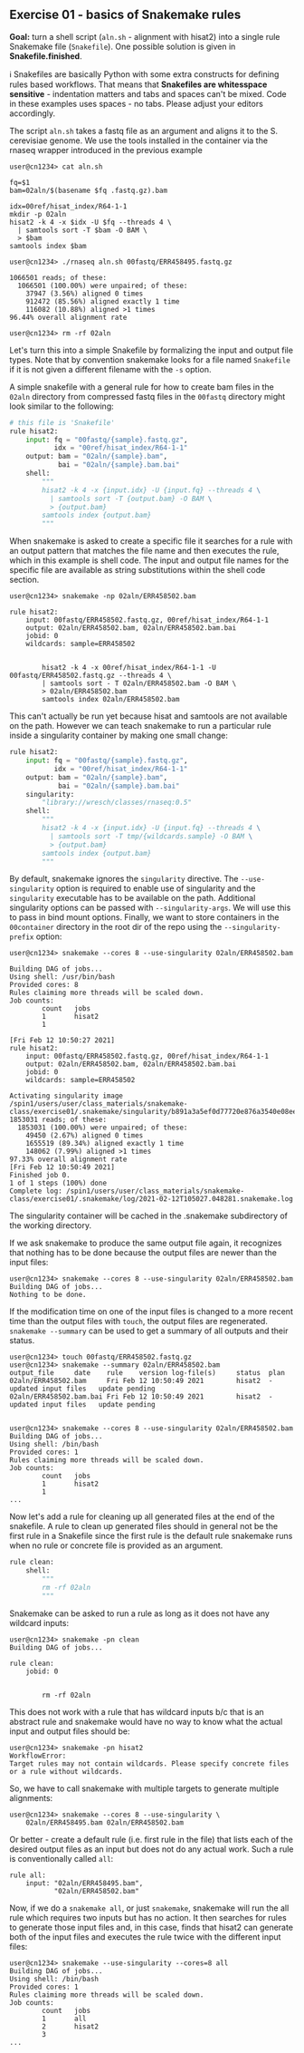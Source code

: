 ## Exercise 01 - basics of Snakemake rules

**Goal:** turn a shell script (`aln.sh` - alignment with hisat2) into a single
rule Snakemake file (`Snakefile`). One possible solution is given in
**Snakefile.finished**.


:information_source: Snakefiles are basically Python with some extra constructs for defining
rules based workflows. That means that **Snakefiles are whitesspace sensitive** - 
indentation matters and tabs and spaces can't be mixed. Code in these examples
uses spaces - no tabs. Please adjust your editors accordingly.

The script `aln.sh` takes a fastq file as an argument and aligns it to the
S. cerevisiae genome. We use the tools installed in the container via the
rnaseq wrapper introduced in the previous example

```console
user@cn1234> cat aln.sh

fq=$1
bam=02aln/$(basename $fq .fastq.gz).bam 

idx=00ref/hisat_index/R64-1-1
mkdir -p 02aln
hisat2 -k 4 -x $idx -U $fq --threads 4 \
  | samtools sort -T $bam -O BAM \
  > $bam
samtools index $bam

user@cn1234> ./rnaseq aln.sh 00fastq/ERR458495.fastq.gz

1066501 reads; of these:
  1066501 (100.00%) were unpaired; of these:
    37947 (3.56%) aligned 0 times
    912472 (85.56%) aligned exactly 1 time
    116082 (10.88%) aligned >1 times
96.44% overall alignment rate

user@cn1234> rm -rf 02aln
```

Let's turn this into a simple Snakefile by formalizing the input and
output file types. Note that by convention snakemake looks for a file named
`Snakefile` if it is not given a different filename with the `-s` option.

A simple snakefile with a general rule for how to create bam files in the
`02aln` directory from compressed fastq files in the `00fastq` directory might
look similar to the following:

```python
# this file is 'Snakefile'
rule hisat2:
    input: fq = "00fastq/{sample}.fastq.gz",
           idx = "00ref/hisat_index/R64-1-1"
    output: bam = "02aln/{sample}.bam",
            bai = "02aln/{sample}.bam.bai"
    shell:
        """
        hisat2 -k 4 -x {input.idx} -U {input.fq} --threads 4 \
          | samtools sort -T {output.bam} -O BAM \
          > {output.bam}
        samtools index {output.bam}
        """
```

When snakemake is asked to create a specific file it searches for a rule with
an output pattern that matches the file name and then executes the rule, which
in this example is shell code. The input and output file names for the specific
file are available as string substitutions within the shell code section.

```console
user@cn1234> snakemake -np 02aln/ERR458502.bam

rule hisat2:
    input: 00fastq/ERR458502.fastq.gz, 00ref/hisat_index/R64-1-1
    output: 02aln/ERR458502.bam, 02aln/ERR458502.bam.bai
    jobid: 0
    wildcards: sample=ERR458502


        hisat2 -k 4 -x 00ref/hisat_index/R64-1-1 -U 00fastq/ERR458502.fastq.gz --threads 4 \
        | samtools sort - T 02aln/ERR458502.bam -O BAM \
        > 02aln/ERR458502.bam
        samtools index 02aln/ERR458502.bam
```

This can't actually be run yet because hisat and samtools are not
available on the path. However we can teach snakemake to run a particular
rule inside a singularity container by making one small change:

```python
rule hisat2:
    input: fq = "00fastq/{sample}.fastq.gz",
           idx = "00ref/hisat_index/R64-1-1"
    output: bam = "02aln/{sample}.bam",
            bai = "02aln/{sample}.bam.bai"
    singularity:
        "library://wresch/classes/rnaseq:0.5"
    shell:
        """
        hisat2 -k 4 -x {input.idx} -U {input.fq} --threads 4 \
          | samtools sort -T tmp/{wildcards.sample} -O BAM \
          > {output.bam}
        samtools index {output.bam}
        """
```

By default, snakemake ignores the `singularity` directive. The
`--use-singularity` option is required to enable use of singularity and the
`singularity` executable has to be available on the path. Additional
singularity options can be passed with `--singularity-args`. We will use this
to pass in bind mount options. Finally, we want to store containers in the
`00container` directory in the root dir of the repo using the
`--singularity-prefix` option:

```console
user@cn1234> snakemake --cores 8 --use-singularity 02aln/ERR458502.bam

Building DAG of jobs...
Using shell: /usr/bin/bash
Provided cores: 8
Rules claiming more threads will be scaled down.
Job counts:
        count   jobs
        1       hisat2
        1

[Fri Feb 12 10:50:27 2021]
rule hisat2:
    input: 00fastq/ERR458502.fastq.gz, 00ref/hisat_index/R64-1-1
    output: 02aln/ERR458502.bam, 02aln/ERR458502.bam.bai
    jobid: 0
    wildcards: sample=ERR458502

Activating singularity image /spin1/users/user/class_materials/snakemake-class/exercise01/.snakemake/singularity/b891a3a5ef0d77720e876a3540e08ee7.simg
1853031 reads; of these:
  1853031 (100.00%) were unpaired; of these:
    49450 (2.67%) aligned 0 times
    1655519 (89.34%) aligned exactly 1 time
    148062 (7.99%) aligned >1 times
97.33% overall alignment rate
[Fri Feb 12 10:50:49 2021]
Finished job 0.
1 of 1 steps (100%) done
Complete log: /spin1/users/user/class_materials/snakemake-class/exercise01/.snakemake/log/2021-02-12T105027.048281.snakemake.log

```

The singularity container will be cached in the .snakemake subdirectory
of the working directory.

If we ask snakemake to produce the same output file again, it recognizes
that nothing has to be done because the output files are newer than
the input files:

```console
user@cn1234> snakemake --cores 8 --use-singularity 02aln/ERR458502.bam
Building DAG of jobs...
Nothing to be done.
```

If the modification time on one of the input files is changed to a more
recent time than the output files with `touch`, the output files are
regenerated. `snakemake --summary` can be used to get a summary of 
all outputs and their status.

```console
user@cn1234> touch 00fastq/ERR458502.fastq.gz
user@cn1234> snakemake --summary 02aln/ERR458502.bam
output_file     date    rule    version log-file(s)     status  plan
02aln/ERR458502.bam     Fri Feb 12 10:50:49 2021        hisat2  -               updated input files   update pending
02aln/ERR458502.bam.bai Fri Feb 12 10:50:49 2021        hisat2  -               updated input files   update pending


user@cn1234> snakemake --cores 8 --use-singularity 02aln/ERR458502.bam
Building DAG of jobs...
Using shell: /bin/bash
Provided cores: 1
Rules claiming more threads will be scaled down.
Job counts:
        count   jobs
        1       hisat2
        1
...
```

Now let's add a rule for cleaning up all generated files at the end of the
snakefile.  A rule to clean up generated files should in general not be the
first rule in a Snakefile since the first rule is the default rule snakemake
runs when no rule or concrete file is provided as an argument.

```python
rule clean:
    shell:
        """
        rm -rf 02aln
        """
```

Snakemake can be asked to run a rule as long as it does not have any wildcard
inputs:

```console
user@cn1234> snakemake -pn clean
Building DAG of jobs...

rule clean:
    jobid: 0


        rm -rf 02aln
```

This does not work with a rule that has wildcard inputs b/c that is an abstract
rule and snakemake would have no way to know what the actual input and output
files should be:

```console
user@cn1234> snakemake -pn hisat2
WorkflowError:                                                                                    
Target rules may not contain wildcards. Please specify concrete files or a rule without wildcards.
```

So, we have to call snakemake with multiple targets to generate multiple
alignments:

```console
user@cn1234> snakemake --cores 8 --use-singularity \
    02aln/ERR458495.bam 02aln/ERR458502.bam
```

Or better - create a default rule (i.e. first rule in the file) that lists
each of the desired output files as an input but does not do any actual work.
Such a rule is conventionally called `all`:

```console
rule all:
    input: "02aln/ERR458495.bam",
           "02aln/ERR458502.bam"
```

Now, if we do a `snakemake all`, or just `snakemake`, snakemake will run the
all rule which requires two inputs but has no action. It then searches for
rules to generate those input files and, in this case, finds that hisat2 can generate
both of the input files and executes the rule twice with the different input files:

```console
user@cn1234> snakemake --use-singularity --cores=8 all
Building DAG of jobs...
Using shell: /bin/bash
Provided cores: 1
Rules claiming more threads will be scaled down.
Job counts:
        count   jobs
        1       all
        2       hisat2
        3
...
```


